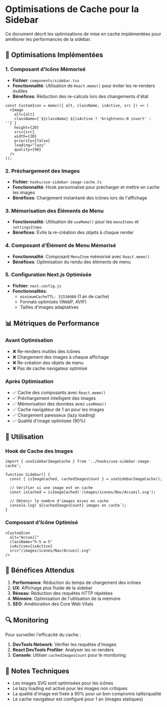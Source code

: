 # Optimisations de Cache pour la Sidebar

Ce document décrit les optimisations de mise en cache implémentées pour améliorer les performances de la sidebar.

## 🚀 Optimisations Implémentées

### 1. Composant d'Icône Mémorisé
- **Fichier**: `components/sidebar.tsx`
- **Fonctionnalité**: Utilisation de `React.memo()` pour éviter les re-renders inutiles
- **Bénéfices**: Réduction des re-calculs lors des changements d'état

```tsx
const CustomIcon = memo(({ alt, className, isActive, src }) => (
  <Image
    alt={alt}
    className={`${className} ${isActive ? 'brightness-0 invert' : ''}`}
    height={20}
    src={src}
    width={20}
    priority={false}
    loading="lazy"
    quality={90}
  />
));
```

### 2. Préchargement des Images
- **Fichier**: `hooks/use-sidebar-image-cache.ts`
- **Fonctionnalité**: Hook personnalisé pour précharger et mettre en cache les images
- **Bénéfices**: Chargement instantané des icônes lors de l'affichage

### 3. Mémorisation des Éléments de Menu
- **Fonctionnalité**: Utilisation de `useMemo()` pour les `menuItems` et `settingsItems`
- **Bénéfices**: Évite la re-création des objets à chaque render

### 4. Composant d'Élément de Menu Mémorisé
- **Fonctionnalité**: Composant `MenuItem` mémorisé avec `React.memo()`
- **Bénéfices**: Optimisation du rendu des éléments de menu

### 5. Configuration Next.js Optimisée
- **Fichier**: `next.config.js`
- **Fonctionnalités**:
  - `minimumCacheTTL: 31536000` (1 an de cache)
  - Formats optimisés (WebP, AVIF)
  - Tailles d'images adaptatives

## 📊 Métriques de Performance

### Avant Optimisation
- ❌ Re-renders inutiles des icônes
- ❌ Chargement des images à chaque affichage
- ❌ Re-création des objets de menu
- ❌ Pas de cache navigateur optimisé

### Après Optimisation
- ✅ Cache des composants avec `React.memo()`
- ✅ Préchargement intelligent des images
- ✅ Mémorisation des données avec `useMemo()`
- ✅ Cache navigateur de 1 an pour les images
- ✅ Chargement paresseux (lazy loading)
- ✅ Qualité d'image optimisée (90%)

## 🔧 Utilisation

### Hook de Cache des Images
```tsx
import { useSidebarImageCache } from '../hooks/use-sidebar-image-cache';

function Sidebar() {
  const { isImageCached, cachedImagesCount } = useSidebarImageCache();
  
  // Vérifier si une image est en cache
  const isCached = isImageCached('/images/icones/Nav/Accueil.svg');
  
  // Obtenir le nombre d'images mises en cache
  console.log(`${cachedImagesCount} images en cache`);
}
```

### Composant d'Icône Optimisé
```tsx
<CustomIcon 
  alt="Accueil" 
  className="h-5 w-5" 
  isActive={isActive} 
  src="/images/icones/Nav/Accueil.svg" 
/>
```

## 🎯 Bénéfices Attendus

1. **Performance**: Réduction du temps de chargement des icônes
2. **UX**: Affichage plus fluide de la sidebar
3. **Réseau**: Réduction des requêtes HTTP répétées
4. **Mémoire**: Optimisation de l'utilisation de la mémoire
5. **SEO**: Amélioration des Core Web Vitals

## 🔍 Monitoring

Pour surveiller l'efficacité du cache :

1. **DevTools Network**: Vérifier les requêtes d'images
2. **React DevTools Profiler**: Analyser les re-renders
3. **Console**: Utiliser `cachedImagesCount` pour le monitoring

## 📝 Notes Techniques

- Les images SVG sont optimisées pour les icônes
- Le lazy loading est activé pour les images non critiques
- La qualité d'image est fixée à 90% pour un bon compromis taille/qualité
- Le cache navigateur est configuré pour 1 an (images statiques)
